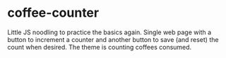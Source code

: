 # coffee-counter
Little JS noodling to practice the basics again. Single web page with a button to increment a counter and another button to save (and reset) the count when desired. The theme is counting coffees consumed.
